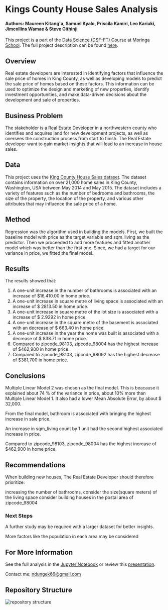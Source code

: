 # Kings County House Sales Analysis



#### Authors: Maureen Kitang'a, Samuel Kyalo, Priscila Kamiri, Leo Kariuki, Jimcollins Wamae & Steve Githinji

This project is a part of the [Data Science (DSF-FT) Course](https://moringaschool.com/courses/data-science-course/) at [Moringa School](https://moringaschool.com/). The full project description can be found [here](https://github.com/learn-co-curriculum/dsc-phase-2-project-v2-3).

## Overview
Real estate developers are interested in identifying factors that influence the sale price of homes in King County, as well as developing models to predict the sale price of homes based on these factors. This information can be used to optimize the design and marketing of new properties, identify investment opportunities, and make data-driven decisions about the development and sale of properties. 




## Business Problem
The stakeholder is a Real Estate Developer in a northwestern county who identifies and acquires land for new development projects, as well as oversees the construction process from start to finish. The Real Estate developer want to gain market insights that will lead to an increase in house sales.



## Data
This project uses the [King County House Sales dataset](https://www.kaggle.com/datasets/harlfoxem/housesalesprediction). The dataset contains information on over 21,000 home sales in King County, Washington, USA between May 2014 and May 2015. The dataset includes a variety of features such as the number of bedrooms and bathrooms, the size of the property, the location of the property, and various other attributes that may influence the sale price of a home.



## Method

Regression was the algorithm used in building the models. First, we built the baseline model with price as the target variable and sqm_living as the predictor.
Then we proceeded to add more features and fitted another model which was better than the first one. Since, we had a target for our variance in price, we fitted the final model.

## Results

The results showed that:

1. A one-unit increase in the number of bathrooms is associated with an increase of $16,410.00 in home price.
2. A one-unit increase in square metre of living space is associated with an increase of $ 2813.50 in home price.
3. A one-unit increase in square metre of the lot size is associated with a increase of $ 2.9292 in home price.
4. A one-unit increase in the square metre of the basement is associated with an decrease of $ 663.40 in home price.
5. A one-unit increase in the year the home was built is associated with a decrease of $ 838.71 in home price.
6. Compared to zipcode_98103, zipcode_98004 has the highest increase of $462,900 in home price.
7. Compared to zipcode_98103, zipcode_98092 has the highest decrease of $381,700 in home price.

## Conclusions
Multiple Linear Model 2 was chosen as the final model. This is beacause it explained about 74 % of the variance in price, about 10% more than Multiple Linear Model 1. It also had a lower Mean Absolute Error, by about $ 32,000.

From the final model, bathroom is associated with bringing the highest increase in sale price.

An increase in sqm_living count by 1 unit had the second highest associated increase in price.

Compared to zipcode_98103, zipcode_98004 has the highest increase of $462,900 in home price.

## Recommendations
When building new houses, The Real Estate Developer should therefore prioritize:

increasing the number of bathrooms,
consider the size(square meters) of the living space
consider building houses in the postal area of zipcode_98004



### Next Steps

A further study may be required with a larger dataset for better insights.

More factors like the population in each area may be considered



## For More Information

See the full analysis in the [Jupyter Notebook](https://github.com/ndungek/King-County-House-Sales-Analysis/blob/main/index.ipynb) or review this [presentation](https://1drv.ms/b/s!AiNhn0lGIhsp9E25Dqx67QjOwUSB?e=mVayGL).

Contact me: ndungek66@gmail.com


## Repository Structure

![repository structure](images/Capture.PNG)




